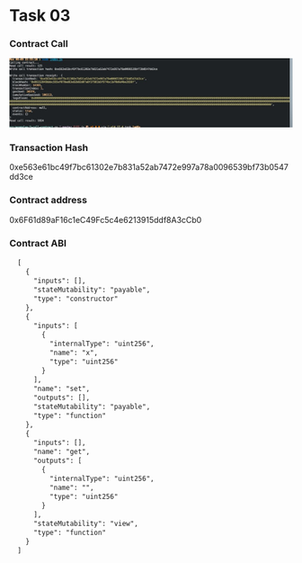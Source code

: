 # Task 03

### Contract Call

<img src="contract_call.jpeg"/>

### Transaction Hash

0xe563e61bc49f7bc61302e7b831a52ab7472e997a78a0096539bf73b0547dd3ce


### Contract address

0x6F61d89aF16c1eC49Fc5c4e6213915ddf8A3cCb0


### Contract ABI

```
  [
    {
      "inputs": [],
      "stateMutability": "payable",
      "type": "constructor"
    },
    {
      "inputs": [
        {
          "internalType": "uint256",
          "name": "x",
          "type": "uint256"
        }
      ],
      "name": "set",
      "outputs": [],
      "stateMutability": "payable",
      "type": "function"
    },
    {
      "inputs": [],
      "name": "get",
      "outputs": [
        {
          "internalType": "uint256",
          "name": "",
          "type": "uint256"
        }
      ],
      "stateMutability": "view",
      "type": "function"
    }
  ]
```
